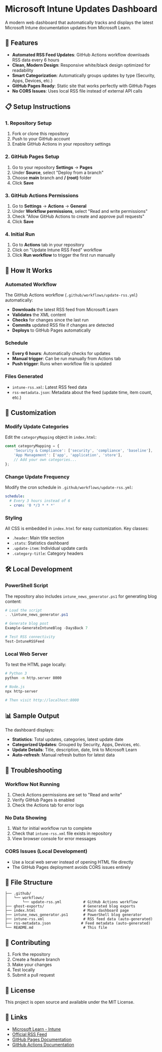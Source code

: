# Microsoft Intune Updates Dashboard

A modern web dashboard that automatically tracks and displays the latest Microsoft Intune documentation updates from Microsoft Learn.

## 🚀 Features

- **Automated RSS Feed Updates**: GitHub Actions workflow downloads RSS data every 6 hours
- **Clean, Modern Design**: Responsive white/black design optimized for readability
- **Smart Categorization**: Automatically groups updates by type (Security, Apps, Devices, etc.)
- **GitHub Pages Ready**: Static site that works perfectly with GitHub Pages
- **No CORS Issues**: Uses local RSS file instead of external API calls

## 📋 Setup Instructions

### 1. Repository Setup
1. Fork or clone this repository
2. Push to your GitHub account
3. Enable GitHub Actions in your repository settings

### 2. GitHub Pages Setup
1. Go to your repository **Settings** → **Pages**
2. Under **Source**, select "Deploy from a branch"
3. Choose **main** branch and **/ (root)** folder
4. Click **Save**

### 3. GitHub Actions Permissions
1. Go to **Settings** → **Actions** → **General**
2. Under **Workflow permissions**, select "Read and write permissions"
3. Check "Allow GitHub Actions to create and approve pull requests"
4. Click **Save**

### 4. Initial Run
1. Go to **Actions** tab in your repository
2. Click on "Update Intune RSS Feed" workflow
3. Click **Run workflow** to trigger the first run manually

## 🔄 How It Works

### Automated Workflow
The GitHub Actions workflow (`.github/workflows/update-rss.yml`) automatically:

- **Downloads** the latest RSS feed from Microsoft Learn
- **Validates** the XML content
- **Checks** for changes since the last run
- **Commits** updated RSS file if changes are detected
- **Deploys** to GitHub Pages automatically

### Schedule
- **Every 6 hours**: Automatically checks for updates
- **Manual trigger**: Can be run manually from Actions tab
- **Push trigger**: Runs when workflow file is updated

### Files Generated
- `intune-rss.xml`: Latest RSS feed data
- `rss-metadata.json`: Metadata about the feed (update time, item count, etc.)

## 🎨 Customization

### Modify Update Categories
Edit the `categoryMapping` object in `index.html`:

```javascript
const categoryMapping = {
    'Security & Compliance': ['security', 'compliance', 'baseline'],
    'App Management': ['app', 'application', 'store'],
    // Add your own categories...
};
```

### Change Update Frequency
Modify the cron schedule in `.github/workflows/update-rss.yml`:

```yaml
schedule:
  # Every 3 hours instead of 6
  - cron: '0 */3 * * *'
```

### Styling
All CSS is embedded in `index.html` for easy customization. Key classes:
- `.header`: Main title section
- `.stats`: Statistics dashboard
- `.update-item`: Individual update cards
- `.category-title`: Category headers

## 🛠️ Local Development

### PowerShell Script
The repository also includes `intune_news_generator.ps1` for generating blog content:

```powershell
# Load the script
. .\intune_news_generator.ps1

# Generate blog post
Example-GenerateIntuneBlog -DaysBack 7

# Test RSS connectivity
Test-IntuneRSSFeed
```

### Local Web Server
To test the HTML page locally:

```bash
# Python 3
python -m http.server 8000

# Node.js
npx http-server

# Then visit http://localhost:8000
```

## 📊 Sample Output

The dashboard displays:
- **Statistics**: Total updates, categories, latest update date
- **Categorized Updates**: Grouped by Security, Apps, Devices, etc.
- **Update Details**: Title, description, date, link to Microsoft Learn
- **Auto-refresh**: Manual refresh button for latest data

## 🔧 Troubleshooting

### Workflow Not Running
1. Check Actions permissions are set to "Read and write"
2. Verify GitHub Pages is enabled
3. Check the Actions tab for error logs

### No Data Showing
1. Wait for initial workflow run to complete
2. Check that `intune-rss.xml` file exists in repository
3. View browser console for error messages

### CORS Issues (Local Development)
- Use a local web server instead of opening HTML file directly
- The GitHub Pages deployment avoids CORS issues entirely

## 📝 File Structure

```
├── .github/
│   └── workflows/
│       └── update-rss.yml          # GitHub Actions workflow
├── ghost-exports/                  # Generated blog exports
├── index.html                      # Main dashboard page
├── intune_news_generator.ps1       # PowerShell blog generator
├── intune-rss.xml                  # RSS feed data (auto-generated)
├── rss-metadata.json              # Feed metadata (auto-generated)
└── README.md                       # This file
```

## 🤝 Contributing

1. Fork the repository
2. Create a feature branch
3. Make your changes
4. Test locally
5. Submit a pull request

## 📄 License

This project is open source and available under the MIT License.

## 🔗 Links

- [Microsoft Learn - Intune](https://learn.microsoft.com/en-us/intune/)
- [Official RSS Feed](https://docs.microsoft.com/api/search/rss?locale=en-us&facet=&%24filter=scopes%2Fany%28t%3A+t+eq+%27Intune%27%29)
- [GitHub Pages Documentation](https://pages.github.com/)
- [GitHub Actions Documentation](https://docs.github.com/en/actions)